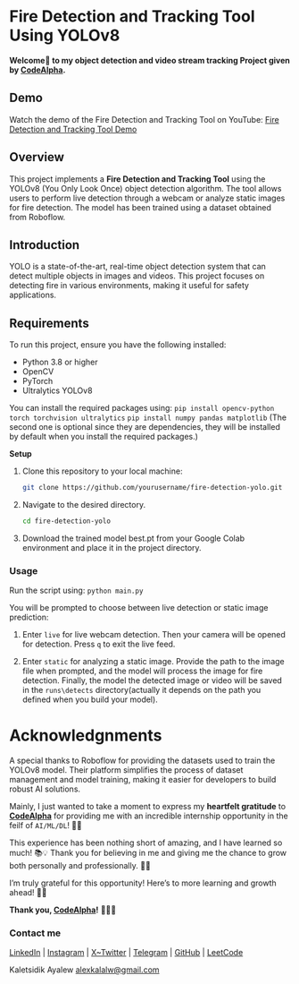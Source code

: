 # Fire Detection and Tracking Tool Using YOLOv8
**Welcome👋 to my object detection and video stream tracking Project given by [CodeAlpha](https://codealpha.tech).**
## Demo
Watch the demo of the Fire Detection and Tracking Tool on YouTube: [Fire Detection and Tracking Tool Demo](https://youtu.be/Mg5EUHho4-c)
## Overview
This project implements a **Fire Detection and Tracking Tool** using the YOLOv8 (You Only Look Once) object detection algorithm. The tool allows users to perform live detection through a webcam or analyze static images for fire detection. The model has been trained using a dataset obtained from Roboflow.

## Introduction

YOLO is a state-of-the-art, real-time object detection system that can detect multiple objects in images and videos. This project focuses on detecting fire in various environments, making it useful for safety applications.

## Requirements

To run this project, ensure you have the following installed:

- Python 3.8 or higher
- OpenCV
- PyTorch
- Ultralytics YOLOv8

You can install the required packages using:
`pip install opencv-python torch torchvision ultralytics`
`pip install numpy pandas matplotlib` 
(The second one is optional since they are dependencies, they will be installed by default when you install the required packages.)

**Setup**
1. Clone this repository to your local machine:

    ```bash
    git clone https://github.com/yourusername/fire-detection-yolo.git
2. Navigate to the desired directory.
    ```bash
    cd fire-detection-yolo
3. Download the trained model best.pt from your Google Colab environment and place it in the project directory.

### Usage
Run the script using:
    `python main.py`

You will be prompted to choose between live detection or static image prediction:

1. Enter `live` for live webcam detection. Then your camera will be opened for detection. Press `q` to exit the live feed.

2. Enter `static` for analyzing a static image. Provide the path to the image file when prompted, and the model will process the image for fire detection. Finally, the model the detected image or video will be saved in the `runs\detects` directory(actually it depends on the path you defined when you build your model).

# Acknowledgnments
A special thanks to Roboflow for providing the datasets used to train the YOLOv8 model. Their platform simplifies the process of dataset management and model training, making it easier for developers to build robust AI solutions.

Mainly, I just wanted to take a moment to express my **heartfelt gratitude** to **[CodeAlpha](https://codealpha.tech)** for providing me with an incredible internship opportunity in the feilf of `AI/ML/DL`! 🙌✨

This experience has been nothing short of amazing, and I have learned so much! 📚💡
Thank you for believing in me and giving me the chance to grow both personally and professionally. 🌱💪

I’m truly grateful for this opportunity! Here’s to more learning and growth ahead! 🚀🌟

**Thank you, [CodeAlpha](https://codealpha.tech)!** 💖🙌🎉


### Contact me
[LinkedIn](https://www.linkedin.com/in/kaletsidik-ayalew-mekonnen-34772226b/) | [Instagram](https://www.instagram.com/kaletsidik.24?igsh=YzljYTk1ODg3Zg==) | [X~Twitter](https://x.com/kaletsidike?t=VCe79O084EmE9bM2V5jOIA&s=09) | [Telegram](https://t.me/Adragon_de_mello) | [GitHub](https://github.com/AlexKalll) | [LeetCode](https://leetcode.com/Alexkal/)


Kaletsidik Ayalew
alexkalalw@gmail.com
